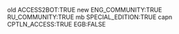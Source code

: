 old
ACCESS2BOT:TRUE
new
ENG_COMMUNITY:TRUE
RU_COMMUNITY:TRUE
mb
SPECIAL_EDITION:TRUE
capn
CPTLN_ACCESS:TRUE
EGB:FALSE
